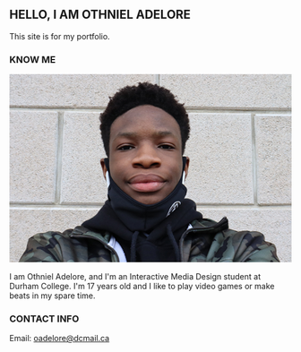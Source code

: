 ## HELLO, I AM OTHNIEL ADELORE

This site is for my portfolio.

### KNOW ME

![Othniel Adelore](images/photo1-s.jpg)

I am Othniel Adelore, and I'm an Interactive Media Design student at Durham College.
I'm 17 years old and I like to play video games or make beats in my spare time.

### CONTACT INFO

Email: [oadelore@dcmail.ca](mailto:oadelore@dcmail.ca)
